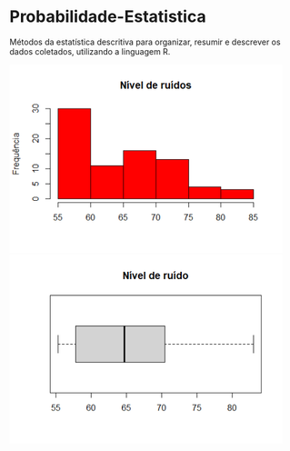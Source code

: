 # Probabilidade-Estatistica
Métodos da estatística descritiva para organizar, resumir e descrever os dados coletados, utilizando a linguagem R.

<img src="https://github.com/miqueiasrodrigues/Probabilidade-Estatistica/blob/main/assets/images/Rplot.png" width="480">

<img src="https://github.com/miqueiasrodrigues/Probabilidade-Estatistica/blob/main/assets/images/Rplot01.png" width="480">
